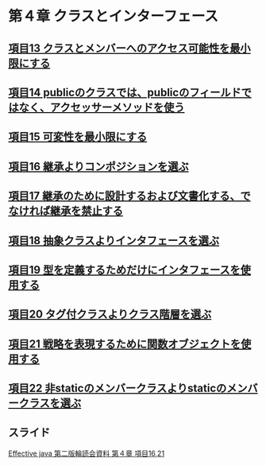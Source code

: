# 第４章 クラスとインターフェース

## [項目13 クラスとメンバーへのアクセス可能性を最小限にする](https://github.com/erjFukuoka/repos/blob/master/Chapter04/item13.md)

## [項目14 publicのクラスでは、publicのフィールドではなく、アクセッサーメソッドを使う](https://github.com/erjFukuoka/repos/blob/master/Chapter04/item14.md)

## [項目15 可変性を最小限にする](https://github.com/erjFukuoka/repos/blob/master/Chapter04/item15.md)

## [項目16 継承よりコンポジションを選ぶ](https://github.com/erjFukuoka/repos/blob/master/Chapter04/item16.md)

## [項目17 継承のために設計するおよび文書化する、でなければ継承を禁止する](https://github.com/erjFukuoka/repos/blob/master/Chapter04/item17.md)

## [項目18 抽象クラスよりインタフェースを選ぶ](https://github.com/erjFukuoka/repos/blob/master/Chapter04/item18.md)

## [項目19 型を定義するためだけにインタフェースを使用する](https://github.com/erjFukuoka/repos/blob/master/Chapter04/item19.md)

## [項目20 タグ付クラスよりクラス階層を選ぶ](https://github.com/erjFukuoka/repos/blob/master/Chapter04/item20.md)

## [項目21 戦略を表現するために関数オブジェクトを使用する](https://github.com/erjFukuoka/repos/blob/master/Chapter04/item21.md)

## [項目22 非staticのメンバークラスよりstaticのメンバークラスを選ぶ](https://github.com/erjFukuoka/repos/blob/master/Chapter04/item22.md)

## スライド

[Effective java 第二版輪読会資料 第４章 項目16,21](http://www.slideshare.net/takeshiyoshimura376/effective-java-4-34815409)

